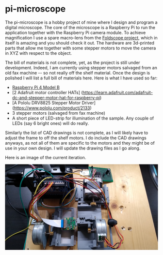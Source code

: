 # pi-microscope

The pi-microscope is a hobby project of mine where I design and program a digital microscope. The core of the microscope is a Raspberry Pi to run the application together with the Raspberry Pi camera module. To achieve magnification I use a spare macro-lens from the [Foldscope project](https://www.foldscope.com/), which in itself is amazing and you should check it out. The hardware are 3d-printed parts that allow me together with some stepper motors to move the camera in XYZ with respect to the object. 

The bill of materials is not complete, yet, as the project is still under development. Indeed, I am currently using stepper motors salvaged from an old fax machine -- so not really off the shelf material. Once the design is polished I will list a full bill of materials here. Here is what I have used so far: 
* [Raspberry Pi 4 Model B](https://www.raspberrypi.org/products/raspberry-pi-4-model-b/)
* [2 Adafruit motor controller HATs] (https://learn.adafruit.com/adafruit-dc-and-stepper-motor-hat-for-raspberry-pi)
* [A Pololu DRV8825 Stepper Motor Driver] (https://www.pololu.com/product/2133)
* 3 stepper motors (salvaged from fax machine)
* A short piece of LED-strip for illumination of the sample. Any couple of LEDs (say 6 bright ones) will do really. 

Similarly the list of CAD drawings is not complete, as I will likely have to adjust the frame to off the shelf motors. I do include the CAD drawings anyways, as not all of them are specific to the motors and they might be of use in your own design. I will update the drawing files as I go along.

Here is an image of the current iteration.

![Picroscope](picroscope.jpg)